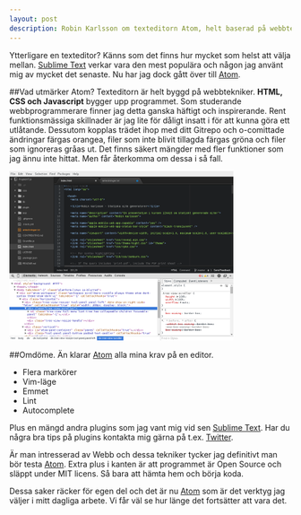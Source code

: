 ```yaml
---
layout: post
description: Robin Karlsson om texteditorn Atom, helt baserad på webbtekniker.
---
```


Ytterligare en texteditor? Känns som det finns hur mycket som helst att välja mellan.
[Sublime Text](http://www.sublimetext.com) verkar vara den mest populära och någon jag använt mig av mycket det senaste.
Nu har jag dock gått över till [Atom](http://atom.io).

##Vad utmärker Atom?
Texteditorn är helt byggd på webbtekniker. <strong>HTML, CSS och Javascript</strong> bygger upp programmet.
Som studerande webbprogrammerare finner jag detta ganska häftigt och inspirerande. Rent
funktionsmässiga skillnader är jag lite för dåligt insatt i för att kunna göra ett utlåtande.
Dessutom kopplas trädet ihop med ditt Gitrepo och o-comittade ändringar färgas orangea, filer som inte blivit
tillagda färgas gröna och filer som ignoreras gråas ut. Det finns säkert mängder med fler funktioner som jag
ännu inte hittat. Men får återkomma om dessa i så fall.

[![Bild på texteditorn Atom som visar HTML strukturen.](/public/pics/atom-400x302.png)](/public/pics/atom.png)


##Omdöme.
Än klarar [Atom](http://atom.io) alla mina krav på en editor.

- Flera markörer
- Vim-läge
- Emmet
- Lint
- Autocomplete

Plus en mängd andra plugins som jag vant mig vid sen [Sublime Text](http://www.sublimetext.com). Har du några bra tips på plugins
kontakta mig gärna på t.ex. [Twitter](http://www.twitter.com/ropkn).


Är man intresserad av Webb och dessa tekniker tycker jag
definitivt man bör testa [Atom](http://atom.io). Extra plus i kanten är att programmet är Open Source och släppt under MIT
licens. Så bara att hämta hem och börja koda.

Dessa saker räcker för egen del och det är nu [Atom](http://atom.io) som är det verktyg jag väljer i mitt
dagliga arbete. Vi får väl se hur länge det fortsätter att vara det.
